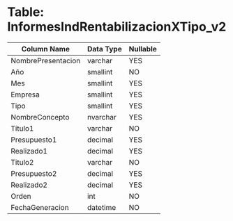 # Table: InformesIndRentabilizacionXTipo_v2

| Column Name | Data Type | Nullable |
|-------------|-----------|----------|
| NombrePresentacion | varchar | YES |
| Año | smallint | NO |
| Mes | smallint | YES |
| Empresa | smallint | YES |
| Tipo | smallint | YES |
| NombreConcepto | nvarchar | YES |
| Titulo1 | varchar | NO |
| Presupuesto1 | decimal | YES |
| Realizado1 | decimal | YES |
| Titulo2 | varchar | NO |
| Presupuesto2 | decimal | YES |
| Realizado2 | decimal | YES |
| Orden | int | NO |
| FechaGeneracion | datetime | NO |
